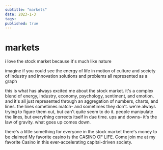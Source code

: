 ```yaml
---
subtitle: "markets"
date: 2023-1-3
tags:
published: true
---
```

# markets

i love the stock market because it's much like nature

imagine if you could see the energy of life in motion
of culture and society
of industry and innovation
solutions and problems 
all represented as a graph

this is what has always excited me about the stock market. it's a complex blend of energy, industry, economy, psychology, sentiment, and emotion. 
and it's all just represented through an aggregation of numbers, charts, and lines. 
the lines sometimes match- and sometimes they don't. 
we're always trying to figure them out, but can't quite seem to do it.
people manipulate the lines, but everything corrects itself in due time.
ups and downs- it's the law of gravity.
what goes up comes down. 

there's a little something for everyone in the stock market
there's money to be claimed
My favorite casino is the CASINO OF LIFE. Come join me at my favorite Casino in this ever-accelerating capital-driven society. 